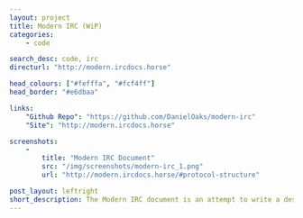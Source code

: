 ```yaml
---
layout: project
title: Modern IRC (WiP)
categories:
    - code

search_desc: code, irc
directurl: "http://modern.ircdocs.horse"

head_colours: ["#fefffa", "#fcf4ff"]
head_border: "#e6dbaa"

links:
    "Github Repo": "https://github.com/DanielOaks/modern-irc"
    "Site": "http://modern.ircdocs.horse"

screenshots:
    -
        title: "Modern IRC Document"
        src: "/img/screenshots/modern-irc_1.png"
        url: "http://modern.ircdocs.horse/#protocol-structure"

post_layout: leftright
short_description: The Modern IRC document is an attempt to write a descriptive (rather than prescriptive) replacement to RFC1459/2812 which reflects how the IRC client protocol operates today. It is a work-in-progress document.
---
```

